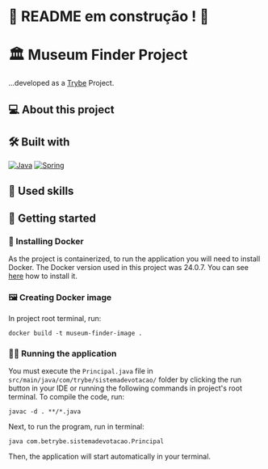 # :construction: README em construção ! :construction:
# 🏛️ Museum Finder Project
...developed as a [Trybe](https://www.betrybe.com) Project.

## 💻 About this project


## 🛠️ Built with
<a href="https://www.java.com/en/download/help/whatis_java.html" target="_blank" rel="noreferrer"><img src="https://img.shields.io/badge/Java-ED8B00?style=for-the-badge&logo=openjdk&logoColor=white" alt="Java" /></a>
<a href="https://spring.io/quickstart" target="_blank" rel="noreferrer"><img src="https://img.shields.io/badge/Spring-6DB33F?style=for-the-badge&logo=spring&logoColor=white" alt="Spring" /></a>

## 🎯 Used skills

## 🏁 Getting started
### 🐋 Installing Docker
As the project is containerized, to run the application you will need to install Docker. The Docker version used in this project was 24.0.7. You can see [here](https://www.digitalocean.com/community/tutorials/how-to-install-and-use-docker-on-ubuntu-20-04) how to install it.


### 🖼️ Creating Docker image
In project root terminal, run:
```
docker build -t museum-finder-image .
```

### 🏃‍♀ Running the application
You must execute the `Principal.java` file in `src/main/java/com/trybe/sistemadevotacao/` folder by clicking the run button in your IDE or running the following commands in project's root terminal.
To compile the code, run:
```
javac -d . **/*.java  
```
Next, to run the program, run in terminal:
```
java com.betrybe.sistemadevotacao.Principal
```
Then, the application will start automatically in your terminal.

